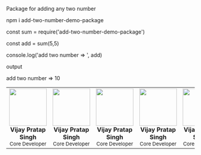 Package for adding any two number

npm i add-two-number-demo-package

const sum = require('add-two-number-demo-package')

const add = sum(5,5)                                                       

console.log('add two number => ', add)

output

  add two number => 10
  
  
  
<!-- ALL-CONTRIBUTORS-LIST:START - Do not remove or modify this section -->
<!-- prettier-ignore-start -->
<!-- markdownlint-disable -->
<table>
  <tr>
    <td align="center"><a href="https://github.com/raj2611"><img src="https://avatars1.githubusercontent.com/u/23263053?v=4" width="100px;" alt=""/></a><br /><b>Vijay Pratap Singh</b><br /><sub>Core Developer</sub></td><td align="center"><a href="https://github.com/raj2611"><img src="https://avatars1.githubusercontent.com/u/23263053?v=4" width="100px;" alt=""/></a><br /><b>Vijay Pratap Singh</b><br /><sub>Core Developer</sub></td>
    <td align="center"><a href="https://github.com/raj2611"><img src="https://avatars1.githubusercontent.com/u/23263053?v=4" width="100px;" alt=""/></a><br /><b>Vijay Pratap Singh</b><br /><sub>Core Developer</sub></td>
    <td align="center"><a href="https://github.com/raj2611"><img src="https://avatars1.githubusercontent.com/u/23263053?v=4" width="100px;" alt=""/></a><br /><b>Vijay Pratap Singh</b><br /><sub>Core Developer</sub></td>
    <td align="center"><a href="https://github.com/raj2611"><img src="https://avatars1.githubusercontent.com/u/23263053?v=4" width="100px;" alt=""/></a><br /><b>Vijay Pratap Singh</b><br /><sub>Core Developer</sub></td>
  </tr>
</table>

<!-- markdownlint-enable -->
<!-- prettier-ignore-end -->
<!-- ALL-CONTRIBUTORS-LIST:END -->

